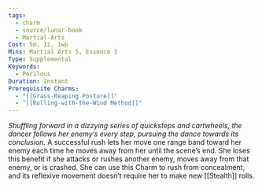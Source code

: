 ```yaml
---
tags:
  - charm
  - source/lunar-book
  - Martial-Arts
Cost: 5m, 1i, 1wp
Mins: Martial Arts 5, Essence 3
Type: Supplemental
Keywords:
  - Perilous
Duration: Instant
Prerequisite Charms:
  - "[[Grass-Reaping Posture]]"
  - "[[Rolling-with-the-Wind Method]]"
---
```

*Shuffling forward in a dizzying series of quicksteps and cartwheels, the dancer follows her enemy’s every step, pursuing the dance towards its conclusion.*
A successful rush lets her move one range band toward her enemy each time he moves away from her until the scene’s end. She loses this benefit if she attacks or rushes another enemy, moves away from that enemy, or is crashed. She can use this Charm to rush from concealment, and its reflexive movement doesn’t require her to make new [[Stealth]] rolls.